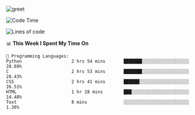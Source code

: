 ![greet](https://user-images.githubusercontent.com/44234583/146624354-9d461392-3676-4e7a-b12f-debc7319f53b.gif)

<!--START_SECTION:waka-->
![Code Time](http://img.shields.io/badge/Code%20Time-44%20hrs%2058%20mins-blue)

![Lines of code](https://img.shields.io/badge/From%20Hello%20World%20I%27ve%20Written-391%20Thousand%20lines%20of%20code-blue)

📊 **This Week I Spent My Time On** 

```text
💬 Programming Languages: 
Python                   2 hrs 54 mins       ███████░░░░░░░░░░░░░░░░░░   28.69% 
C                        2 hrs 53 mins       ███████░░░░░░░░░░░░░░░░░░   28.43% 
CSS                      2 hrs 41 mins       ██████░░░░░░░░░░░░░░░░░░░   26.51% 
HTML                     1 hr 28 mins        ███░░░░░░░░░░░░░░░░░░░░░░   14.48% 
Text                     8 mins              ░░░░░░░░░░░░░░░░░░░░░░░░░   1.36%

```


<!--END_SECTION:waka-->

